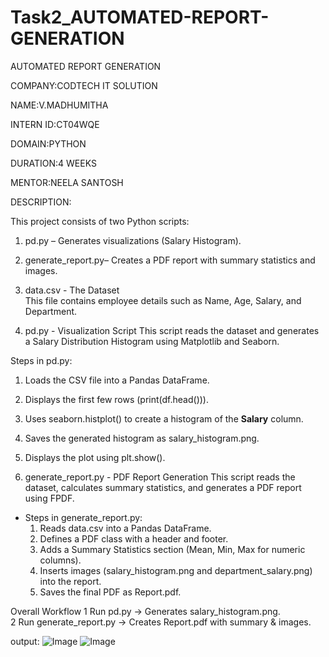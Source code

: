 # Task2_AUTOMATED-REPORT-GENERATION
AUTOMATED REPORT GENERATION

COMPANY:CODTECH IT SOLUTION

NAME:V.MADHUMITHA

INTERN ID:CT04WQE

DOMAIN:PYTHON

DURATION:4 WEEKS

MENTOR:NEELA SANTOSH

DESCRIPTION:

This project consists of two Python scripts:  
1. pd.py – Generates visualizations (Salary Histogram).  
2. generate_report.py– Creates a PDF report with summary statistics and images.  

1. data.csv - The Dataset  
This file contains employee details such as Name, Age, Salary, and Department.  

2. pd.py - Visualization Script
This script reads the dataset and generates a Salary Distribution Histogram using Matplotlib and Seaborn.  

Steps in pd.py:  
  1. Loads the CSV file into a Pandas DataFrame.  
  2. Displays the first few rows (print(df.head())).  
  3. Uses seaborn.histplot() to create a histogram of the **Salary** column.  
  4. Saves the generated histogram as salary_histogram.png.  
  5. Displays the plot using plt.show().  

3. generate_report.py - PDF Report Generation
This script reads the dataset, calculates summary statistics, and generates a PDF report using FPDF.  

- Steps in generate_report.py:  
  1. Reads data.csv into a Pandas DataFrame.  
  2. Defines a PDF class with a header and footer.  
  3. Adds a Summary Statistics section (Mean, Min, Max for numeric columns).  
  4. Inserts images (salary_histogram.png and department_salary.png) into the report.  
  5. Saves the final PDF as Report.pdf.  

Overall Workflow 
1️ Run pd.py → Generates salary_histogram.png.  
2️ Run generate_report.py → Creates Report.pdf with summary & images.  




output:
![Image](https://github.com/user-attachments/assets/c2ac7e57-8857-497c-ad59-376a0b6261d2)
![Image](https://github.com/user-attachments/assets/bf4d1d91-776a-4fc5-9012-01e15bf51939)
